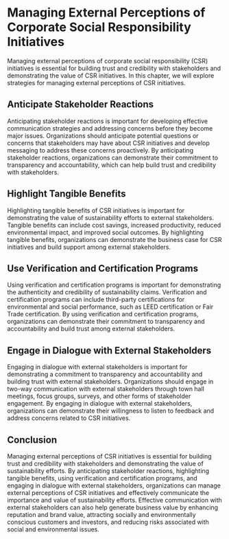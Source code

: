 Managing External Perceptions of Corporate Social Responsibility Initiatives
========================================================================================================================

Managing external perceptions of corporate social responsibility (CSR) initiatives is essential for building trust and credibility with stakeholders and demonstrating the value of CSR initiatives. In this chapter, we will explore strategies for managing external perceptions of CSR initiatives.

Anticipate Stakeholder Reactions
--------------------------------

Anticipating stakeholder reactions is important for developing effective communication strategies and addressing concerns before they become major issues. Organizations should anticipate potential questions or concerns that stakeholders may have about CSR initiatives and develop messaging to address these concerns proactively. By anticipating stakeholder reactions, organizations can demonstrate their commitment to transparency and accountability, which can help build trust and credibility with stakeholders.

Highlight Tangible Benefits
---------------------------

Highlighting tangible benefits of CSR initiatives is important for demonstrating the value of sustainability efforts to external stakeholders. Tangible benefits can include cost savings, increased productivity, reduced environmental impact, and improved social outcomes. By highlighting tangible benefits, organizations can demonstrate the business case for CSR initiatives and build support among external stakeholders.

Use Verification and Certification Programs
-------------------------------------------

Using verification and certification programs is important for demonstrating the authenticity and credibility of sustainability claims. Verification and certification programs can include third-party certifications for environmental and social performance, such as LEED certification or Fair Trade certification. By using verification and certification programs, organizations can demonstrate their commitment to transparency and accountability and build trust among external stakeholders.

Engage in Dialogue with External Stakeholders
---------------------------------------------

Engaging in dialogue with external stakeholders is important for demonstrating a commitment to transparency and accountability and building trust with external stakeholders. Organizations should engage in two-way communication with external stakeholders through town hall meetings, focus groups, surveys, and other forms of stakeholder engagement. By engaging in dialogue with external stakeholders, organizations can demonstrate their willingness to listen to feedback and address concerns related to CSR initiatives.

Conclusion
----------

Managing external perceptions of CSR initiatives is essential for building trust and credibility with stakeholders and demonstrating the value of sustainability efforts. By anticipating stakeholder reactions, highlighting tangible benefits, using verification and certification programs, and engaging in dialogue with external stakeholders, organizations can manage external perceptions of CSR initiatives and effectively communicate the importance and value of sustainability efforts. Effective communication with external stakeholders can also help generate business value by enhancing reputation and brand value, attracting socially and environmentally conscious customers and investors, and reducing risks associated with social and environmental issues.

